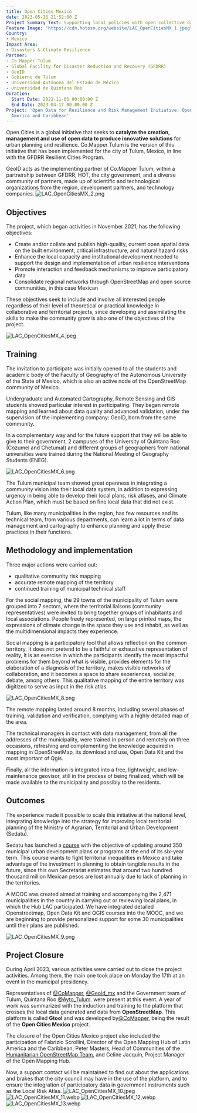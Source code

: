 ```yaml
---
title: Open Cities Mexico
date: 2023-05-16 21:52:00 Z
Project Summary Text: Supporting local policies with open collective data
Feature Image: "https://cdn.hotosm.org/website/LAC_OpenCitiesMX_1.jpeg"
Country:
- Mexico
Impact Area:
- Disasters & Climate Resilience
Partner:
- Co.Mapper Tulum
- Global Facility for Disaster Reduction and Recovery (GFDRR)
- GeoID
- Gobierno de Tulum
- Universidad Autónoma del Estado de México
- Universidad de Quintana Roo
Duration:
  Start Date: 2021-11-01 00:00:00 Z
  End Date: 2023-04-17 00:00:00 Z
Project: 'Open Data for Resilience and Risk Management Initiative: Open Cities Latin
  America and Caribbean'
---
```


Open Cities is a global initiative that seeks to **catalyze the creation, management and use of open data to produce innovative solutions** for urban planning and resilience.
Co.Mapper Tulum is the version of this initiative that has been implemented for the city of Tulum, Mexico, in line with the GFDRR Resilient Cities Program.

GeoID acts as the implementing partner of Co.Mapper Tulum, within a partnership between GFDRR, HOT, the city government, and a diverse community of partners, made up of scientific and technological organizations from the region, development partners, and technology companies.
![LAC_OpenCitiesMX_2.png](https://cdn.hotosm.org/website/LAC_OpenCitiesMX_2.png)

## Objectives

The project, which began activities in November 2021, has the following objectives:

* Create and/or collate and publish high-quality, current open spatial data on the built environment, critical infrastructure, and natural hazard risks
* Enhance the local capacity and institutional development needed to support the design and implementation of urban resilience interventions
* Promote interaction and feedback mechanisms to improve participatory data
* Consolidate regional networks through OpenStreetMap and open source communities, in this case Mexican

These objectives seek to include and involve all interested people regardless of their level of theoretical or practical knowledge in collaborative and territorial projects, since developing and assimilating the skills to make the community grow is also one of the objectives of the project.
 
![LAC_OpenCitiesMX_4.jpeg](https://cdn.hotosm.org/website/LAC_OpenCitiesMX_4.jpeg)

## Training

The invitation to participate was initially opened to all the students and academic body of the Faculty of Geography of the Autonomous University of the State of Mexico, which is also an active node of the OpenStreetMap community of Mexico.

Undergraduate and Automated Cartography, Remote Sensing and GIS students showed particular interest in participating. They began remote mapping and learned about data quality and advanced validation, under the supervision of the implementing company: GeoID, born from the same community.

In a complementary way and for the future support that they will be able to give to their government, 2 campuses of the University of Quintana Roo (Cozumel and Chetumal) and different groups of geographers from national universities were trained during the National Meeting of Geography Students (ENEG).

![LAC_OpenCitiesMX_6.png](https://cdn.hotosm.org/website/LAC_OpenCitiesMX_6.png)

The Tulum municipal team showed great openness in integrating a community vision into their local data system, in addition to expressing urgency in being able to develop their local plans, risk atlases, and Climate Action Plan, which must be based on fine local data that did not exist.

Tulum, like many municipalities in the region, has few resources and its technical team, from various departments, can learn a lot in terms of data management and cartography to enhance planning and apply these practices in their functions.

## Methodology and implementation

Three major actions were carried out:

* qualitative community risk mapping
* accurate remote mapping of the territory
* continued training of municipal technical staff

For the social mapping, the 29 towns of the municipality of Tulum were grouped into 7 sectors, where the territorial liaisons (community representatives) were invited to bring together groups of inhabitants and local associations. People freely represented, on large printed maps, the expressions of climate change in the space they use and inhabit, as well as the multidimensional impacts they experience.

Social mapping is a participatory tool that allows reflection on the common territory. It does not pretend to be a faithful or exhaustive representation of reality, it is an exercise in which the participants identify the most impactful problems for them beyond what is visible, provides elements for the elaboration of a diagnosis of the territory, makes visible networks of collaboration, and it becomes a space to share experiences, socialize, debate, among others. This qualitative mapping of the entire territory was digitized to serve as input in the risk atlas.

![LAC_OpenCitiesMX_8.png](https://cdn.hotosm.org/website/LAC_OpenCitiesMX_8.png)

The remote mapping lasted around 8 months, including several phases of training, validation and verification, complying with a highly detailed map of the area.

The technical managers in contact with data management, from all the addresses of the municipality, were trained in person and remotely on three occasions, refreshing and complementing the knowledge acquired in mapping in OpenStreetMap, its download and use, Open Data Kit and the most important of Qgis.

Finally, all the information is integrated into a free, lightweight, and low-maintenance geovisor, still in the process of being finalized, which will be made available to the municipality and possibly to the residents.

## Outcomes

The experience made it possible to scale this initiative at the national level, integrating knowledge into the strategy for improving local territorial planning of the Ministry of Agrarian, Territorial and Urban Development (Sedatu).

Sedatu has launched a [course](https://www.gob.mx/sedatu/prensa/lanza-sedatu-curso-de-planeacion-territorial-para-gobiernos-municipales) with the objective of updating around 350 municipal urban development plans or programs at the end of its six-year term. This course wants to fight territorial inequalities in Mexico and take advantage of the investment in planning to obtain tangible results in the future, since this own Secretariat estimates that around two hundred thousand million Mexican pesos are lost annually due to lack of planning in the territories.

A MOOC was created aimed at training and accompanying the 2,471 municipalities in the country in carrying out or reviewing local plans, in which the Hub LAC participated. We have integrated detailed Openstreetmap, Open Data Kit and QGIS courses into the MOOC, and we are beginning to provide personalized support for some 30 municipalities until their plans are published.

![LAC_OpenCitiesMX_9.png](https://cdn.hotosm.org/website/LAC_OpenCitiesMX_9.png)

## Project Closure

During April 2023, various activities were carried out to close the project activities. Among them, the main one took place on Monday the 17th at an event in the municipal presidency.

Representatives of [@CoMapper](https://twitter.com/CoMapper), [@Geoid_mx](https://twitter.com/Geoid_mx) and the Government team of Tulum, Quintana Roo [@Ayto_Tulum](@Ayto_Tulum). were present at this event. A year of work was summarized with the induction and training to the platform that crosses the local data generated and data from **OpenStreetMap**. This platform is called **Gtool** and was developed by[@CoMapper](https://twitter.com/CoMapper), being the result of the **Open Cities Mexico** project.

The closure of the Open Cities Mexico project also included the participation of Fabrizio Scrollini, Director of the Open Mapping Hub of Latin America and the Caribbean, Peter Masters, Head of Communities of the [Humanitarian OpenStreetMap Team](https://hotosm.org/), and Celine Jacquin, Project Manager of the Open Mapping Hub.

Now, a support contact will be maintained to find out about the applications and brakes that the city council may have in the use of the platform, and to ensure the integration of participatory data in government instruments such as the Local Risk Atlas.
![LAC_OpenCitiesMX_10.jpeg](https://cdn.hotosm.org/website/LAC_OpenCitiesMX_10.jpeg)
![LAC_OpenCitiesMX_11.webp](https://cdn.hotosm.org/website/LAC_OpenCitiesMX_11.webp)
![LAC_OpenCitiesMX_12.webp](https://cdn.hotosm.org/website/LAC_OpenCitiesMX_12.webp)
![LAC_OpenCitiesMX_13.webp](https://cdn.hotosm.org/website/LAC_OpenCitiesMX_13.webp)